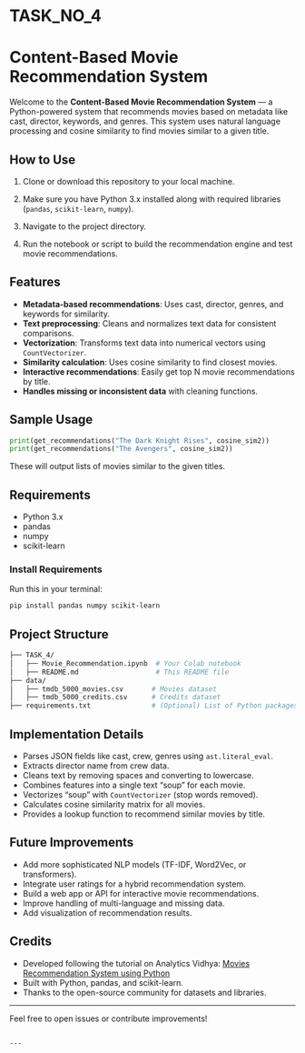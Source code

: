 # TASK_NO_4 
# Content-Based Movie Recommendation System

Welcome to the **Content-Based Movie Recommendation System** — a Python-powered system that recommends movies based on metadata like cast, director, keywords, and genres. This system uses natural language processing and cosine similarity to find movies similar to a given title.

## How to Use

1. Clone or download this repository to your local machine.

2. Make sure you have Python 3.x installed along with required libraries (`pandas`, `scikit-learn`, `numpy`).

3. Navigate to the project directory.

4. Run the notebook or script to build the recommendation engine and test movie recommendations.

## Features

* **Metadata-based recommendations**: Uses cast, director, genres, and keywords for similarity.
* **Text preprocessing**: Cleans and normalizes text data for consistent comparisons.
* **Vectorization**: Transforms text data into numerical vectors using `CountVectorizer`.
* **Similarity calculation**: Uses cosine similarity to find closest movies.
* **Interactive recommendations**: Easily get top N movie recommendations by title.
* **Handles missing or inconsistent data** with cleaning functions.

## Sample Usage

```python
print(get_recommendations("The Dark Knight Rises", cosine_sim2))
print(get_recommendations("The Avengers", cosine_sim2))
````

These will output lists of movies similar to the given titles.

## Requirements

* Python 3.x
* pandas
* numpy
* scikit-learn

### Install Requirements

Run this in your terminal:

```bash
pip install pandas numpy scikit-learn
```

## Project Structure

```bash
├── TASK_4/
│   ├── Movie_Recommendation.ipynb  # Your Colab notebook
│   ├── README.md                   # This README file
├── data/
│   ├── tmdb_5000_movies.csv       # Movies dataset
│   ├── tmdb_5000_credits.csv      # Credits dataset
├── requirements.txt               # (Optional) List of Python packages
```

## Implementation Details

* Parses JSON fields like cast, crew, genres using `ast.literal_eval`.
* Extracts director name from crew data.
* Cleans text by removing spaces and converting to lowercase.
* Combines features into a single text “soup” for each movie.
* Vectorizes “soup” with `CountVectorizer` (stop words removed).
* Calculates cosine similarity matrix for all movies.
* Provides a lookup function to recommend similar movies by title.

## Future Improvements

* Add more sophisticated NLP models (TF-IDF, Word2Vec, or transformers).
* Integrate user ratings for a hybrid recommendation system.
* Build a web app or API for interactive movie recommendations.
* Improve handling of multi-language and missing data.
* Add visualization of recommendation results.

## Credits

* Developed following the tutorial on Analytics Vidhya:
  [Movies Recommendation System using Python](https://www.analyticsvidhya.com/blog/2022/08/movies-recommendation-system-using-python/)
* Built with Python, pandas, and scikit-learn.
* Thanks to the open-source community for datasets and libraries.

---

Feel free to open issues or contribute improvements!

```

---